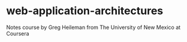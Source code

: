 web-application-architectures
=============================

Notes course by Greg Heileman from The University of New Mexico at Coursera
